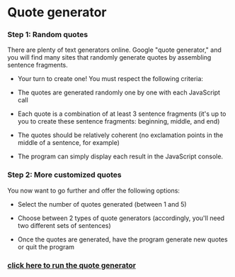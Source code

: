 # Quote generator

### Step 1: Random quotes
There are plenty of text generators online. Google "quote generator," and you will find many sites that randomly generate quotes by assembling sentence fragments.

- Your turn to create one! You must respect the following criteria:

- The quotes are generated randomly one by one with each JavaScript call

- Each quote is a combination of at least 3 sentence fragments (it's up to you to create these sentence fragments: beginning, middle, and end)

- The quotes should be relatively coherent (no exclamation points in the middle of a sentence, for example)

- The program can simply display each result in the JavaScript console.

### Step 2: More customized quotes
You now want to go further and offer the following options:

- Select the number of quotes generated (between 1 and 5)

- Choose between 2 types of quote generators (accordingly, you'll need two different sets of sentences)

- Once the quotes are generated, have the program generate new quotes or quit the program

### [click here to run the quote generator](https://christinematta.github.io/P5_create-a-quotation-generator/Quote_Generator/html/)
